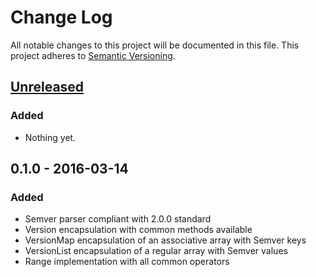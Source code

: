 # Change Log
All notable changes to this project will be documented in this file.
This project adheres to [Semantic Versioning](http://semver.org/).

## [Unreleased]
### Added
- Nothing yet.

## 0.1.0 - 2016-03-14
### Added
- Semver parser compliant with 2.0.0 standard
- Version encapsulation with common methods available
- VersionMap encapsulation of an associative array with Semver keys
- VersionList encapsulation of a regular array with Semver values
- Range implementation with all common operators

[Unreleased]: https://github.com/omines/semver/compare/v0.1.0...master
